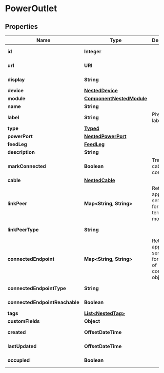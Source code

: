 

# PowerOutlet


## Properties

| Name | Type | Description | Notes |
|------------ | ------------- | ------------- | -------------|
|**id** | **Integer** |  |  [optional] [readonly] |
|**url** | **URI** |  |  [optional] [readonly] |
|**display** | **String** |  |  [optional] [readonly] |
|**device** | [**NestedDevice**](NestedDevice.md) |  |  |
|**module** | [**ComponentNestedModule**](ComponentNestedModule.md) |  |  [optional] |
|**name** | **String** |  |  |
|**label** | **String** | Physical label |  [optional] |
|**type** | [**Type4**](Type4.md) |  |  [optional] |
|**powerPort** | [**NestedPowerPort**](NestedPowerPort.md) |  |  [optional] |
|**feedLeg** | [**FeedLeg**](FeedLeg.md) |  |  [optional] |
|**description** | **String** |  |  [optional] |
|**markConnected** | **Boolean** | Treat as if a cable is connected |  [optional] |
|**cable** | [**NestedCable**](NestedCable.md) |  |  [optional] |
|**linkPeer** | **Map&lt;String, String&gt;** |  Return the appropriate serializer for the link termination model.  |  [optional] [readonly] |
|**linkPeerType** | **String** |  |  [optional] [readonly] |
|**connectedEndpoint** | **Map&lt;String, String&gt;** |  Return the appropriate serializer for the type of connected object.  |  [optional] [readonly] |
|**connectedEndpointType** | **String** |  |  [optional] [readonly] |
|**connectedEndpointReachable** | **Boolean** |  |  [optional] [readonly] |
|**tags** | [**List&lt;NestedTag&gt;**](NestedTag.md) |  |  [optional] |
|**customFields** | **Object** |  |  [optional] |
|**created** | **OffsetDateTime** |  |  [optional] [readonly] |
|**lastUpdated** | **OffsetDateTime** |  |  [optional] [readonly] |
|**occupied** | **Boolean** |  |  [optional] [readonly] |



